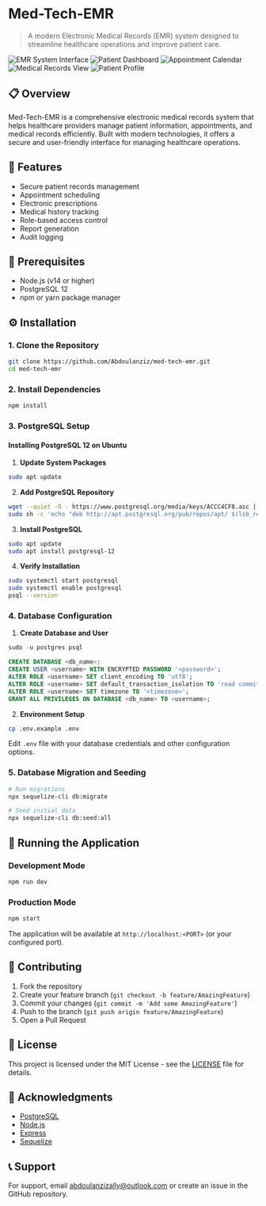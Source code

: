 # Med-Tech-EMR

> A modern Electronic Medical Records (EMR) system designed to streamline healthcare operations and improve patient care.

![EMR System Interface](https://drive.google.com/file/d/1_NoHUZMLcsn-ilbab09iYbmIn2xWnlmb/view?usp=drive_link)
![Patient Dashboard](https://drive.google.com/file/d/1-YM6TW9MvABZHGM8Tpf6ur3zDfOxAIx_/view?usp=drive_link)
![Appointment Calendar](https://drive.google.com/file/d/1Gj_yOWpqdDMwB4V6bhJbn_NosOI7t1-H/view?usp=drive_link)
![Medical Records View](https://drive.google.com/file/d/1lYMdHxXgoUocMm3fSG-CqocQOE82VO1p/view?usp=drive_link)
![Patient Profile](https://drive.google.com/file/d/1LrL5sFvoKFyA1_XiFWg-b5atS0FA03SL/view?usp=drive_link)


## 📋 Overview

Med-Tech-EMR is a comprehensive electronic medical records system that helps healthcare providers manage patient information, appointments, and medical records efficiently. Built with modern technologies, it offers a secure and user-friendly interface for managing healthcare operations.

## 🚀 Features

- Secure patient records management
- Appointment scheduling
- Electronic prescriptions
- Medical history tracking
- Role-based access control
- Report generation
- Audit logging

## 🔧 Prerequisites

- Node.js (v14 or higher)
- PostgreSQL 12
- npm or yarn package manager

## ⚙️ Installation

### 1. Clone the Repository

```bash
git clone https://github.com/Abdoulanziz/med-tech-emr.git
cd med-tech-emr
```

### 2. Install Dependencies

```bash
npm install
```

### 3. PostgreSQL Setup

#### Installing PostgreSQL 12 on Ubuntu

1. **Update System Packages**
```bash
sudo apt update
```

2. **Add PostgreSQL Repository**
```bash
wget --quiet -O - https://www.postgresql.org/media/keys/ACCC4CF8.asc | sudo apt-key add -
sudo sh -c 'echo "deb http://apt.postgresql.org/pub/repos/apt/ $(lsb_release -cs)-pgdg main" > /etc/apt/sources.list.d/pgdg.list'
```

3. **Install PostgreSQL**
```bash
sudo apt update
sudo apt install postgresql-12
```

4. **Verify Installation**
```bash
sudo systemctl start postgresql
sudo systemctl enable postgresql
psql --version
```

### 4. Database Configuration

1. **Create Database and User**
```sql
sudo -u postgres psql

CREATE DATABASE <db_name>;
CREATE USER <username> WITH ENCRYPTED PASSWORD '<password>';
ALTER ROLE <username> SET client_encoding TO 'utf8';
ALTER ROLE <username> SET default_transaction_isolation TO 'read committed';
ALTER ROLE <username> SET timezone TO '<timezone>';
GRANT ALL PRIVILEGES ON DATABASE <db_name> TO <username>;
```

2. **Environment Setup**
```bash
cp .env.example .env
```
Edit `.env` file with your database credentials and other configuration options.

### 5. Database Migration and Seeding

```bash
# Run migrations
npx sequelize-cli db:migrate

# Seed initial data
npx sequelize-cli db:seed:all
```

## 🚀 Running the Application

### Development Mode
```bash
npm run dev
```

### Production Mode
```bash
npm start
```

The application will be available at `http://localhost:<PORT>` (or your configured port).

## 🤝 Contributing

1. Fork the repository
2. Create your feature branch (`git checkout -b feature/AmazingFeature`)
3. Commit your changes (`git commit -m 'Add some AmazingFeature'`)
4. Push to the branch (`git push origin feature/AmazingFeature`)
5. Open a Pull Request

## 📝 License

This project is licensed under the MIT License - see the [LICENSE](LICENSE) file for details.

## 🙏 Acknowledgments

- [PostgreSQL](https://www.postgresql.org/)
- [Node.js](https://nodejs.org/)
- [Express](https://expressjs.com/)
- [Sequelize](https://sequelize.org/)

## 📞 Support

For support, email abdoulanzizally@outlook.com or create an issue in the GitHub repository.
